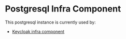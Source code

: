 # Postgresql Infra Component

This postgresql instance is currently used by:

 - [Keycloak infra component](../keycloak)